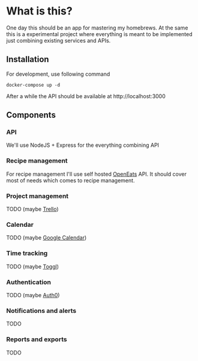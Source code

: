 # What is this?

One day this should be an app for mastering my homebrews. At the same this is a experimental project where everything is meant to be implemented just combining existing services and APIs.

## Installation

For development, use following command

```
docker-compose up -d
```

After a while the API should be available at http://localhost:3000

## Components

### API

We'll use NodeJS + Express for the everything combining API

### Recipe management

For recipe management I'll use self hosted [OpenEats](https://github.com/open-eats/OpenEats) API. It should cover most of needs which comes to recipe management.

### Project management

TODO (maybe [Trello](https://trello.com/))

### Calendar

TODO (maybe [Google Calendar](https://calendar.google.com/calendar/))

### Time tracking

TODO (maybe [Toggl](https://toggl.com/))

### Authentication

TODO (maybe [Auth0](https://auth0.com/))

### Notifications and alerts

TODO

### Reports and exports

TODO
